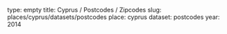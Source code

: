 type: empty
title: Cyprus / Postcodes / Zipcodes
slug: places/cyprus/datasets/postcodes
place: cyprus
dataset: postcodes
year: 2014
